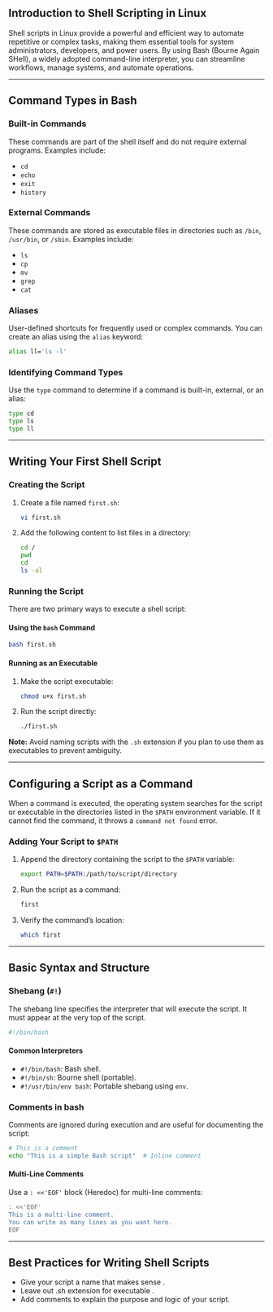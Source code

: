 ## Introduction to Shell Scripting in Linux

Shell scripts in Linux provide a powerful and efficient way to automate repetitive or complex tasks, making them essential tools for system administrators, developers, and power users. By using Bash (Bourne Again SHell), a widely adopted command-line interpreter, you can streamline workflows, manage systems, and automate operations.

---

## Command Types in Bash

### Built-in Commands

These commands are part of the shell itself and do not require external programs. Examples include:

- `cd`
- `echo`
- `exit`
- `history`

### External Commands

These commands are stored as executable files in directories such as `/bin`, `/usr/bin`, or `/sbin`. Examples include:

- `ls`
- `cp`
- `mv`
- `grep`
- `cat`

### Aliases

User-defined shortcuts for frequently used or complex commands. You can create an alias using the `alias` keyword:

```bash
alias ll='ls -l'
```

### Identifying Command Types

Use the `type` command to determine if a command is built-in, external, or an alias:

```bash
type cd
type ls
type ll
```

---

## Writing Your First Shell Script

### Creating the Script

1. Create a file named `first.sh`:
   ```bash
   vi first.sh
   ```
2. Add the following content to list files in a directory:
   ```bash
   cd /
   pwd
   cd 
   ls -al
   ```

### Running the Script

There are two primary ways to execute a shell script:

#### Using the `bash` Command

```bash
bash first.sh
```

#### Running as an Executable

1. Make the script executable:
   ```bash
   chmod u+x first.sh
   ```
2. Run the script directly:
   ```bash
   ./first.sh
   ```

**Note:** Avoid naming scripts with the `.sh` extension if you plan to use them as executables to prevent ambiguity.

---

## Configuring a Script as a Command

When a command is executed, the operating system searches for the script or executable in the directories listed in the `$PATH` environment variable. If it cannot find the command, it throws a `command not found` error.

### Adding Your Script to `$PATH`

1. Append the directory containing the script to the `$PATH` variable:
   ```bash
   export PATH=$PATH:/path/to/script/directory
   ```
2. Run the script as a command:
   ```bash
   first
   ```
3. Verify the command’s location:
   ```bash
   which first
   ```

---

## Basic Syntax and Structure

### Shebang (`#!`)

The shebang line specifies the interpreter that will execute the script. It must appear at the very top of the script.

```bash
#!/bin/bash
```

#### Common Interpreters

- `#!/bin/bash`: Bash shell.
- `#!/bin/sh`: Bourne shell (portable).
- `#!/usr/bin/env bash`: Portable shebang using `env`.

### Comments in bash

Comments are ignored during execution and are useful for documenting the script:

```bash
# This is a comment
echo "This is a simple Bash script"  # Inline comment
```

#### Multi-Line Comments

Use a `: <<'EOF'` block (Heredoc) for multi-line comments:

```bash
: <<'EOF'
This is a multi-line comment.
You can write as many lines as you want here.
EOF
```

---

## Best Practices for Writing Shell Scripts
- Give your script a name that makes sense .
- Leave out .sh extension for executable .
- Add comments to explain the purpose and logic of your script.

